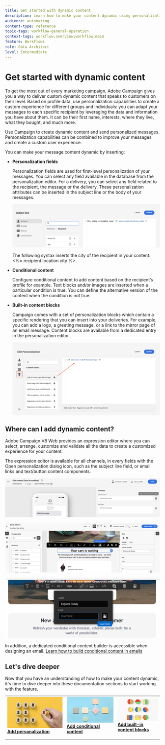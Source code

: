```yaml
---
title: Get started with dynamic content
description: Learn how to make your content dynamic using personalization, conditional content and built-in content blocks.
audience: automating
content-type: reference
topic-tags: workflow-general-operation
context-tags: workflow,overview;workflow,main
feature: Workflows
role: Data Architect
level: Intermediate
---
```


# Get started with dynamic content

To get the most out of every marketing campaign, Adobe Campaign gives you a way to deliver custom dynamic content that speaks to customers on their level. Based on profile data, use personalization capabilities to create a custom experience for different groups and individuals: you can adapt your messages to each specific recipient by leveraging the data and information you have about them. It can be their first name, interests, where they live, what they bought, and much more.

Use Campaign to create dynamic content and send personalized messages. Personalization capabilities can be combined to improve your messages and create a custom user experience.

You can make your message content dynamic by inserting:

* **Personalization fields**

    Personalization fields are used for first-level personalization of your messages. You can select any field available in the database from the personalization editor. For a delivery, you can select any field related to the recipient, the message or the delivery. These personalization attributes can be inserted in the subject line or the body of your messages.

    ![](assets/perso-subject-line.png)

    The following syntax inserts the city of the recipient in your content: <%= recipient.location.city %>.

* **Conditional content**

    Configure conditional content to add content based on the recipient’s profile for example. Text blocks and/or images are inserted when a particular condition is true. You can define the alternative version of the content when the condition is not true.

* **Built-in content blocks**
    
    Campaign comes with a set of personalization blocks which contain a specific rendering that you can insert into your deliveries. For example, you can add a logo, a greeting message, or a link to the mirror page of an email message. Content blocks are available from a dedicated entry in the personalization editor.

    ![](assets/perso-content-blocks.png)

## Where can I add dynamic content?

Adobe Campaign V8 Web provides an expression editor where you can select, arrange, customize and validate all the data to create a customized experience for your content.

The expression editor is available for all channels, in every fields with the Open personalization dialog icon, such as the subject line field, or email links and text/button content components.

![](assets/expression-editor-access.png)

![](assets/expression-editor-access-email.png)

![](assets/perso-link-insert-icon.png)

In addition, a dedicated conditional content builder is accessible when designing an email. [Learn how to build conditional content in emails](conditions.md)

## Let's dive deeper

Now that you have an understanding of how to make your content dynamic, it's time to dive deeper into these documentation sections to start working with the feature.

<table style="table-layout:fixed"><tr style="border: 0;">
<td>
<a href="personalize.md">
<img alt="Personalize content" src="assets/do-not-localize/dynamic-personalization.jpg">
</a>
<div>
<a href="personalize.md"><strong>Add personalization</strong></a>
</div>
<p>
</td>
<td>
<a href="conditions.md">
<img alt="Lead" src="assets/do-not-localize/dynamic-conditional.jpg">
</a>
<div><a href="conditions.md"><strong>Add conditional content</strong>
</div>
<p>
</td>
<td>
<a href="content-blocks.md">
<img alt="Infrequent" src="assets/do-not-localize/dynamic-content-blocks.jpg">
</a>
<div>
<a href="content-blocks.md"><strong>Add built-in content blocks</strong></a>
</div>
<p></td>
</tr></table>
